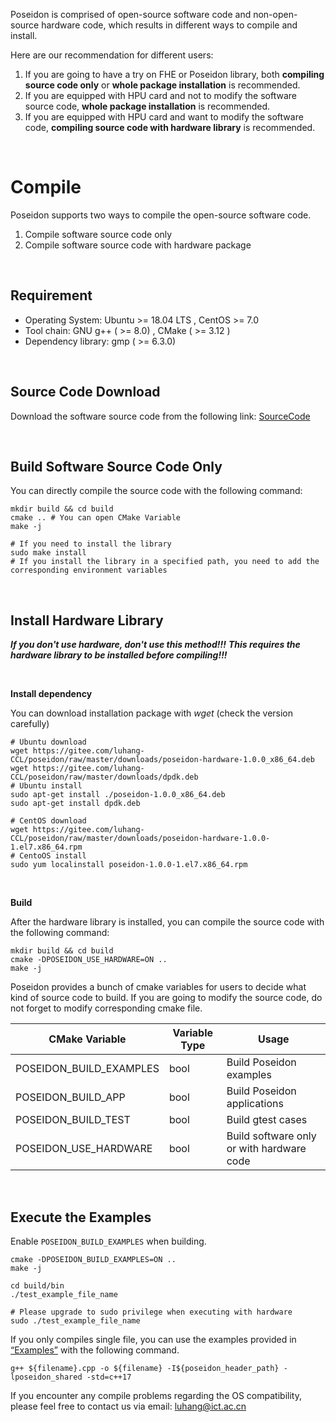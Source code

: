 Poseidon is comprised of open-source software code and non-open-source hardware code, which results in different ways to compile and install.

Here are our recommendation for different users:

1. If you are going to have a try on FHE or Poseidon library, both **compiling source code only** or **whole package installation** is recommended. 
2. If you are equipped with HPU card and not to modify the software source code, **whole package installation** is recommended.
3. If you are equipped with HPU card and want to modify the software code, **compiling source code with hardware library** is recommended.

<br>

# Compile

Poseidon supports two ways to compile the open-source software code.

1. Compile software source code only
2. Compile software source code with hardware package

<br>

## Requirement 

* Operating System: Ubuntu >= 18.04 LTS , CentOS >= 7.0
* Tool chain: GNU g++ ( >= 8.0) , CMake ( >= 3.12 )
* Dependency library: gmp ( >= 6.3.0)

<br>

## Source Code Download

Download the software source code from the following link: [SourceCode](https://github.com/luhang-HPU/poseidon)

<br>

## Build Software Source Code Only
You can directly compile the source code with the following command:

```shell
mkdir build && cd build
cmake .. # You can open CMake Variable
make -j

# If you need to install the library
sudo make install
# If you install the library in a specified path, you need to add the corresponding environment variables
```

<br>

## Install Hardware Library

***If you don't use hardware, don't use this method!!!***
***This requires the hardware library to be installed before compiling!!!***

<br>

**Install dependency**

You can download installation package with *wget* (check the version carefully)

```shell
# Ubuntu download
wget https://gitee.com/luhang-CCL/poseidon/raw/master/downloads/poseidon-hardware-1.0.0_x86_64.deb
wget https://gitee.com/luhang-CCL/poseidon/raw/master/downloads/dpdk.deb
# Ubuntu install
sudo apt-get install ./poseidon-1.0.0_x86_64.deb
sudo apt-get install dpdk.deb

# CentOS download
wget https://gitee.com/luhang-CCL/poseidon/raw/master/downloads/poseidon-hardware-1.0.0-1.el7.x86_64.rpm
# CentoOS install
sudo yum localinstall poseidon-1.0.0-1.el7.x86_64.rpm
```

<br>

**Build**

After the hardware library is installed, you can compile the source code with the following command:

```shell
mkdir build && cd build
cmake -DPOSEIDON_USE_HARDWARE=ON ..
make -j
```



Poseidon provides a bunch of cmake variables for users to decide what kind of source code to build. If you are going to modify the source code, do not forget to modify corresponding cmake file.

| CMake Variable          | Variable Type | Usage                                     |
| ----------------------- | ------------- | ----------------------------------------- |
| POSEIDON_BUILD_EXAMPLES | bool          | Build Poseidon examples                   |
| POSEIDON_BUILD_APP      | bool          | Build Poseidon applications               |
| POSEIDON_BUILD_TEST     | bool          | Build gtest cases                         |
| POSEIDON_USE_HARDWARE   | bool          | Build software only or with hardware code |

<br>


## Execute the Examples

Enable `POSEIDON_BUILD_EXAMPLES` when building.

```shell
cmake -DPOSEIDON_BUILD_EXAMPLES=ON ..
make -j

cd build/bin
./test_example_file_name

# Please upgrade to sudo privilege when executing with hardware
sudo ./test_example_file_name
```



If you only compiles single file, you can use the examples provided in [“Examples”](https://poseidon-hpu.readthedocs.io/en/latest/Getting_Started/index.html#examples) with the following command.

```shell
g++ ${filename}.cpp -o ${filename} -I${poseidon_header_path} -lposeidon_shared -std=c++17
```



If you encounter any compile problems regarding the OS compatibility, please feel free to contact us via email: luhang@ict.ac.cn
